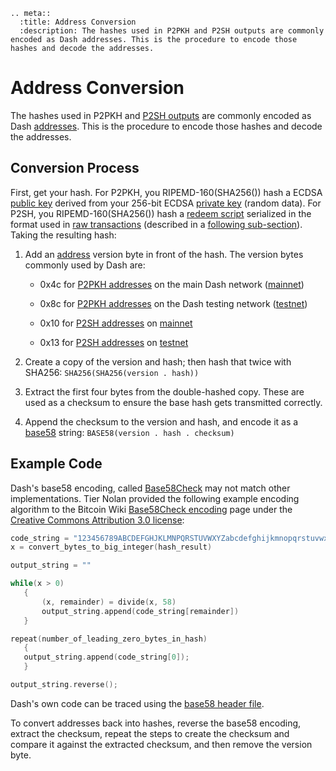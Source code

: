 ```{eval-rst}
.. meta::
  :title: Address Conversion
  :description: The hashes used in P2PKH and P2SH outputs are commonly encoded as Dash addresses. This is the procedure to encode those hashes and decode the addresses.
```

# Address Conversion

The hashes used in P2PKH and [P2SH outputs](../resources/glossary.md#p2sh-output) are commonly encoded as Dash [addresses](../resources/glossary.md#address).  This is the procedure to encode those hashes and decode the addresses.

## Conversion Process

First, get your hash.  For P2PKH, you RIPEMD-160(SHA256()) hash a ECDSA [public key](../resources/glossary.md#public-key) derived from your 256-bit ECDSA [private key](../resources/glossary.md#private-key) (random data). For P2SH, you RIPEMD-160(SHA256()) hash a [redeem script](../resources/glossary.md#redeem-script) serialized in the format used in [raw transactions](../resources/glossary.md#raw-transaction) (described in a [following sub-section](../reference/transactions-raw-transaction-format.md)).  Taking the resulting hash:

1. Add an [address](../resources/glossary.md#address) version byte in front of the hash.  The version bytes commonly used by Dash are:

    * 0x4c for [P2PKH addresses](../resources/glossary.md#p2pkh-address) on the main Dash network ([mainnet](../resources/glossary.md#mainnet))

    * 0x8c for [P2PKH addresses](../resources/glossary.md#p2pkh-address) on the Dash testing network ([testnet](../resources/glossary.md#testnet))

    * 0x10 for [P2SH addresses](../resources/glossary.md#p2sh-address) on [mainnet](../resources/glossary.md#mainnet)

    * 0x13 for [P2SH addresses](../resources/glossary.md#p2sh-address) on [testnet](../resources/glossary.md#testnet)

2. Create a copy of the version and hash; then hash that twice with SHA256: `SHA256(SHA256(version . hash))`

3. Extract the first four bytes from the double-hashed copy. These are used as a checksum to ensure the base hash gets transmitted correctly.

4. Append the checksum to the version and hash, and encode it as a [base58](../resources/glossary.md#base58) string: `BASE58(version . hash . checksum)`

## Example Code

Dash's base58 encoding, called [Base58Check](../resources/glossary.md#base58check) may not match other implementations. Tier Nolan provided the following example encoding algorithm to the Bitcoin Wiki [Base58Check encoding](https://en.bitcoin.it/wiki/Base58Check_encoding) page under the [Creative Commons Attribution 3.0 license](https://creativecommons.org/licenses/by/3.0/):

``` c
code_string = "123456789ABCDEFGHJKLMNPQRSTUVWXYZabcdefghijkmnopqrstuvwxyz"
x = convert_bytes_to_big_integer(hash_result)

output_string = ""

while(x > 0)
   {
       (x, remainder) = divide(x, 58)
       output_string.append(code_string[remainder])
   }

repeat(number_of_leading_zero_bytes_in_hash)
   {
   output_string.append(code_string[0]);
   }

output_string.reverse();
```

Dash's own code can be traced using the [base58 header file](https://github.com/dashpay/dash/blob/master/src/base58.h).

To convert addresses back into hashes, reverse the base58 encoding, extract the checksum, repeat the steps to create the checksum and compare it against the extracted checksum, and then remove the version byte.
